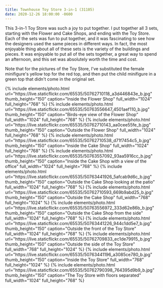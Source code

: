 ```yaml
---
title: Townhouse Toy Store 3-in-1 (31105)
date: 2020-12-26 18:00:00 -0600
---
```


This 3-in-1 Toy Store was such a joy to put together. I put together all 3 sets, starting with the Flower and Cake Shops, and ending with the Toy Store. Each of the sets was fun to put together, and it was fascinating to see how the designers used the same pieces in different ways. In fact, the most enjoyable thing about all of these sets is the variety of the buildings and pieces. It was enjoyable to put all of the sets together, a great way to spend an afternoon, and this set was absolutely worth the time and cost.

Note that for the pictures of the Toy Store, I've substituted the female minifigure's yellow top for the red top, and then put the child minifigure in a green top that didn't come in the original set.

<div class="text-center photoswipe-gallery">
  {% include elements/photo.html
      url="https://live.staticflickr.com/65535/50762710118_a3d446843e_b.jpg"
      thumb_height="150" caption="Inside the Flower Shop"
      full_width="1024" full_height="768"
  %}
  {% include elements/photo.html
      url="https://live.staticflickr.com/65535/50763556647_4501aef110_b.jpg"
      thumb_height="150" caption="Birds-eye view of the Flower Shop"
      full_width="1024" full_height="768"
  %}
  {% include elements/photo.html
      url="https://live.staticflickr.com/65535/50762710143_aa0cee55fe_b.jpg"
      thumb_height="150" caption="Outside the Flower Shop"
      full_width="1024" full_height="768"
  %}
  {% include elements/photo.html
      url="https://live.staticflickr.com/65535/50762710538_d71f7454c5_b.jpg"
      thumb_height="150" caption="Inside the Cake Shop"
      full_width="1024" full_height="768"
  %}
  {% include elements/photo.html
      url="https://live.staticflickr.com/65535/50763557092_93aa5916cc_b.jpg"
      thumb_height="150" caption="Inside the Cake Shop with a view of the office"
      full_width="1024" full_height="768"
  %}
  {% include elements/photo.html
      url="https://live.staticflickr.com/65535/50763441926_5afcab9d6c_b.jpg"
      thumb_height="150" caption="Outside the Cake Shop looking at the patio"
      full_width="1024" full_height="768"
  %}
  {% include elements/photo.html
      url="https://live.staticflickr.com/65535/50762710593_669b9abd25_b.jpg"
      thumb_height="150" caption="Outside the Cake Shop"
      full_width="768" full_height="1024"
  %}
  {% include elements/photo.html
      url="https://live.staticflickr.com/65535/50763556972_333d62e86b_b.jpg"
      thumb_height="150" caption="Outside the Cake Shop from the side"
      full_width="1024" full_height="768"
  %}
  {% include elements/photo.html
      url="https://live.staticflickr.com/65535/50763441226_944c1dd5e7_b.jpg"
      thumb_height="150" caption="Outside the front of the Toy Store"
      full_width="1024" full_height="768"
  %}
  {% include elements/photo.html
      url="https://live.staticflickr.com/65535/50762709833_ec1de79915_b.jpg"
      thumb_height="150" caption="Outside the side of the Toy Store"
      full_width="768" full_height="1024"
  %}
  {% include elements/photo.html
      url="https://live.staticflickr.com/65535/50763441196_a3085ce780_b.jpg"
      thumb_height="150" caption="Inside the Toy Store"
      full_width="768" full_height="1024"
  %}
  {% include elements/photo.html
      url="https://live.staticflickr.com/65535/50762790398_764395d9b9_b.jpg"
      thumb_height="150" caption="The Toy Store with floors separated"
      full_width="1024" full_height="768"
  %}
</div>
